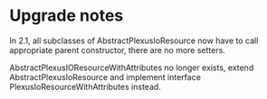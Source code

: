 Upgrade notes
==============

In 2.1, all subclasses of AbstractPlexusIoResource now have to call appropriate parent
constructor, there are no more setters.

AbstractPlexusIOResourceWithAttributes no longer exists, extend  AbstractPlexusIoResource and
implement interface PlexusIoResourceWithAttributes instead.
